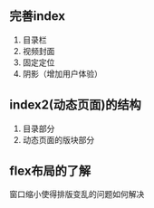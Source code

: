 ## 完善index
1. 目录栏
2. 视频封面
3. 固定定位
4. 阴影（增加用户体验）


## index2(动态页面)的结构 
1. 目录部分
2. 动态页面的版块部分

## flex布局的了解
窗口缩小使得排版变乱的问题如何解决

